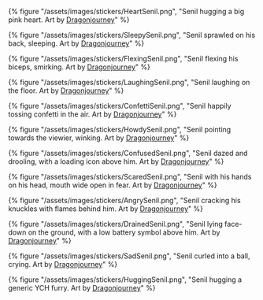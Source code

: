{% figure "/assets/images/stickers/HeartSenil.png", "Senil hugging a big pink heart. Art by [Dragonjourney](https://www.furaffinity.net/user/dragonjourney)" %}

{% figure "/assets/images/stickers/SleepySenil.png", "Senil sprawled on his back, sleeping. Art by [Dragonjourney](https://www.furaffinity.net/user/dragonjourney)" %}

{% figure "/assets/images/stickers/FlexingSenil.png", "Senil flexing his biceps, smirking. Art by [Dragonjourney](https://www.furaffinity.net/user/dragonjourney)" %}

{% figure "/assets/images/stickers/LaughingSenil.png", "Senil laughing on the floor. Art by [Dragonjourney](https://www.furaffinity.net/user/dragonjourney)" %}

{% figure "/assets/images/stickers/ConfettiSenil.png", "Senil happily tossing confetti in the air. Art by [Dragonjourney](https://www.furaffinity.net/user/dragonjourney)" %}

{% figure "/assets/images/stickers/HowdySenil.png", "Senil pointing towards the viewier, winking. Art by [Dragonjourney](https://www.furaffinity.net/user/dragonjourney)" %}

{% figure "/assets/images/stickers/ConfusedSenil.png", "Senil dazed and drooling, with a loading icon above him. Art by [Dragonjourney](https://www.furaffinity.net/user/dragonjourney)" %}

{% figure "/assets/images/stickers/ScaredSenil.png", "Senil with his hands on his head, mouth wide open in fear. Art by [Dragonjourney](https://www.furaffinity.net/user/dragonjourney)" %}

{% figure "/assets/images/stickers/AngrySenil.png", "Senil cracking his knuckles with flames behind him. Art by [Dragonjourney](https://www.furaffinity.net/user/dragonjourney)" %}

{% figure "/assets/images/stickers/DrainedSenil.png", "Senil lying face-down on the ground, with a low battery symbol above him. Art by [Dragonjourney](https://www.furaffinity.net/user/dragonjourney)" %}

{% figure "/assets/images/stickers/SadSenil.png", "Senil curled into a ball, crying. Art by [Dragonjourney](https://www.furaffinity.net/user/dragonjourney)" %}

{% figure "/assets/images/stickers/HuggingSenil.png", "Senil hugging a generic YCH furry. Art by [Dragonjourney](https://www.furaffinity.net/user/dragonjourney)" %}